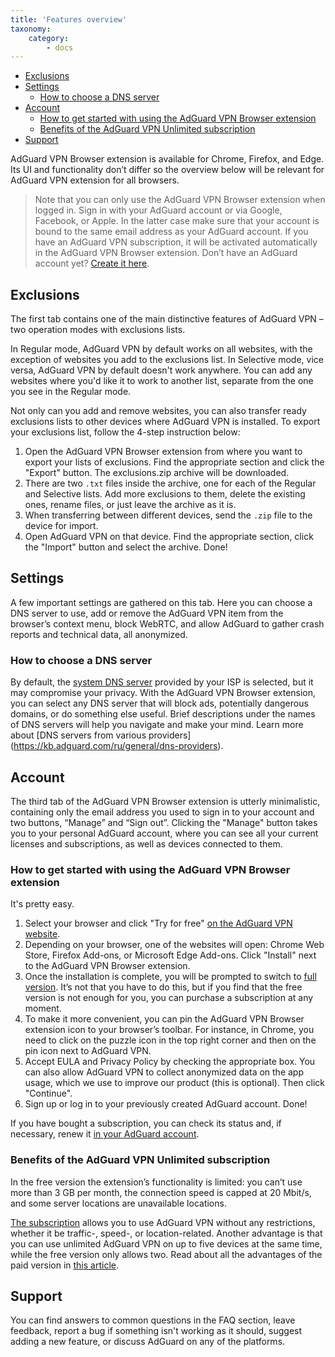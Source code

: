 ```yaml
---
title: 'Features overview'
taxonomy:
    category:
        - docs
---
```


*   [Exclusions](#exclusions)
*   [Settings](#settings)
	*   [How to choose a DNS server](#choose-dns-server)   
*   [Account](#account)
	*   [How to get started with using the AdGuard VPN Browser extension](#get-started)
	*   [Benefits of the AdGuard VPN Unlimited subscription](#subscription-benefits)
*   [Support](#support)

AdGuard VPN Browser extension is available for Chrome, Firefox, and Edge. Its UI and functionality don’t differ so the overview below will be relevant for AdGuard VPN extension for all browsers.

> Note that you can only use the AdGuard VPN Browser extension when logged in. Sign in with your AdGuard account or via Google, Facebook, or Apple. In the latter case make sure that your account is bound to the same email address as your AdGuard account. If you have an AdGuard VPN subscription, it will be activated automatically in the AdGuard VPN Browser extension. Don’t have an AdGuard account yet? [Create it here](https://auth.adguard.com/registration.html).

<a name="exclusions"></a>
## Exclusions
The first tab contains one of the main distinctive features of AdGuard VPN – two operation modes with exclusions lists.

In Regular mode, AdGuard VPN by default works on all websites, with the exception of websites you add to the exclusions list. In Selective mode, vice versa, AdGuard VPN by default doesn't work anywhere. You can add any websites where you'd like it to work to another list, separate from the one you see in the Regular mode.

Not only can you add and remove websites, you can also transfer ready exclusions lists to other devices where AdGuard VPN is installed. To export your exclusions list, follow the 4-step instruction below:

1. Open the AdGuard VPN Browser extension from where you want to export your lists of exclusions. Find the appropriate section and click the "Export" button. The exclusions.zip archive will be downloaded.
2. There are two `.txt` files inside the archive, one for each of the Regular and Selective lists. Add more exclusions to them, delete the existing ones, rename files, or just leave the archive as it is.
3. When transferring between different devices, send the `.zip` file to the device for import.
4. Open AdGuard VPN on that device. Find the appropriate section, click the "Import" button and select the archive.
Done!

<a name="settings"></a>
## Settings

A few important settings are gathered on this tab. Here you can choose a DNS server to use, add or remove the AdGuard VPN item from the browser’s context menu, block WebRTC, and allow AdGuard to gather crash reports and technical data, all anonymized.

<a name="choose-dns-server"></a>
### How to choose a DNS server

By default, the [system DNS server](https://kb.adguard.com/en/general/dns-filtering#what-is-dns) provided by your ISP is selected, but it may compromise your privacy. With the AdGuard VPN Browser extension, you can select any DNS server that will block ads, potentially dangerous domains, or do something else useful. Brief descriptions under the names of DNS servers will help you navigate and make your mind. Learn more about [DNS servers from various providers] (https://kb.adguard.com/ru/general/dns-providers).
 
<a name="account"></a> 
## Account

The third tab of the AdGuard VPN Browser extension is utterly minimalistic, containing only the email address you used to sign in to your account and two buttons, “Manage” and “Sign out”. Clicking the "Manage" button takes you to your personal AdGuard account, where you can see all your current licenses and subscriptions, as well as devices connected to them.

<a name="get-started"></a>
### How to get started with using the AdGuard VPN Browser extension

It's pretty easy.

1. Select your browser and click "Try for free" [on the AdGuard VPN website](https://adguard-vpn.com/en/welcome.html).
2. Depending on your browser, one of the websites will open: Chrome Web Store, Firefox Add-ons, or Microsoft Edge Add-ons. Click "Install" next to the AdGuard VPN Browser extension.
3. Once the installation is complete, you will be prompted to switch to [full version](https://adguard-vpn.com/thankyou.html). It’s not that you have to do this, but if you find that the free version is not enough for you, you can purchase a subscription at any moment.
4. To make it more convenient, you can pin the AdGuard VPN Browser extension icon to your browser’s toolbar. For instance, in Chrome, you need to click on the puzzle icon in the top right corner and then on the pin icon next to AdGuard VPN.
5. Accept EULA and Privacy Policy by checking the appropriate box. You can also allow AdGuard VPN to collect anonymized data on the app usage, which we use to improve our product (this is optional). Then click "Continue".
6. Sign up or log in to your previously created AdGuard account.
Done!

If you have bought a subscription, you can check its status and, if necessary, renew it [in your AdGuard account](https://my.adguard.com/en/main.html). 

<a name="subscription-benefits"></a>
### Benefits of the AdGuard VPN Unlimited subscription

In the free version the extension’s functionality is limited: you can’t use more than 3 GB per month, the connection speed is capped at 20 Mbit/s, and some server locations are unavailable locations.

[The subscription](https://adguard-vpn.com/en/license.html) allows you to use AdGuard VPN without any restrictions, whether it be traffic-, speed-, or location-related. Another advantage is that you can use unlimited AdGuard VPN on up to five devices at the same time, while the free version only allows two. Read about all the advantages of the paid version in [this article](http://kb.adguard.com/en/vpn/adguard-vpn-general/free-and-full-versions).

<a name="support"></a>
## Support

You can find answers to common questions in the FAQ section, leave feedback, report a bug if something isn't working as it should, suggest adding a new feature, or discuss AdGuard on any of the platforms. 
